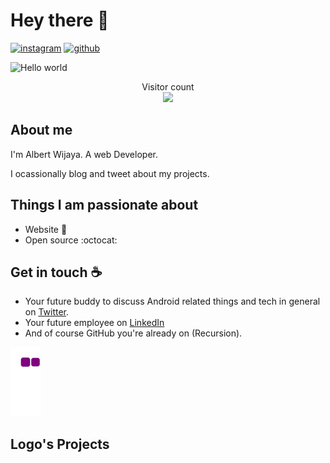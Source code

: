 # Hey there :wave: 
[![instagram](https://img.shields.io/badge/Instagram-%23E4405F.svg?style=for-the-badge&logo=Instagram&logoColor=white)](https://instagram.com/albert.wj)
[![github](https://img.shields.io/badge/github-%23121011.svg?style=for-the-badge&logo=github&logoColor=white)](https://albertw18.github.io)

<img src="https://raw.githubusercontent.com/sagar-viradiya/sagar-viradiya/master/resources/banner.png" alt="Hello world">

<p align="center"> 
  Visitor count<br>
  <img src="https://profile-counter.glitch.me/albertw18/count.svg" />
</p>

## About me

I'm Albert Wijaya. A web Developer.

I ocassionally blog and tweet about my projects.    

## Things I am passionate about

- Website :robot:
- Open source :octocat:

## Get in touch :coffee:

- Your future buddy to discuss Android related things and tech in general on [Twitter](https://twitter.com/).
- Your future employee on [LinkedIn](https://www.linkedin.com/in/)
- And of course GitHub you're already on (Recursion).

![snake gif](https://github.com/albertw18/albertw18/blob/output/github-contribution-grid-snake.gif)

## Logo's Projects
<!-- Logo-Projects-LIST:START -->
<!-- Logo-Projects-LIST:END -->
